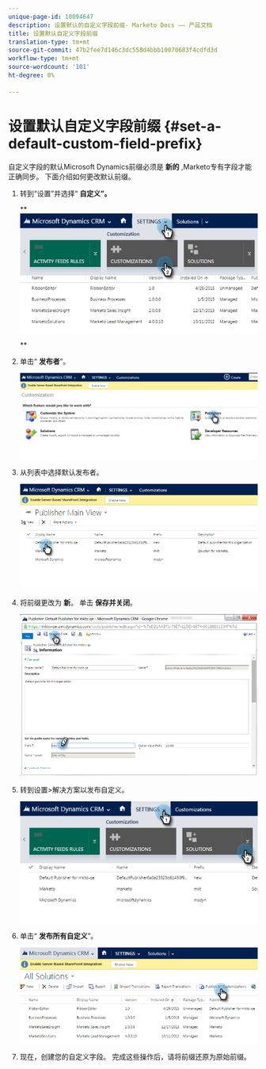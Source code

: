 ```yaml
---
unique-page-id: 10094647
description: 设置默认的自定义字段前缀- Marketo Docs —— 产品文档
title: 设置默认自定义字段前缀
translation-type: tm+mt
source-git-commit: 47b2fee7d146c3dc558d4bbb10070683f4cdfd3d
workflow-type: tm+mt
source-wordcount: '101'
ht-degree: 0%

---
```



# 设置默认自定义字段前缀 {#set-a-default-custom-field-prefix}

自定义字段的默认Microsoft Dynamics前缀必须是 **新的** ,Marketo专有字段才能正确同步。 下面介绍如何更改默认前缀。

1. 转到“设置”并选择“ **自定义”。**

   ** ![](assets/image2015-10-9-11-3a18-3a8.png)

   **

1. 单击“ **发布者**”。

   ![](assets/image2015-10-9-11-3a19-3a39.png)

1. 从列表中选择默认发布者。

   ![](assets/image2015-10-9-11-3a2-3a45.png)

1. 将前缀更改为 **新**。 单击 **保存并关闭**。

   ![](assets/image2015-10-9-11-3a9-3a17.png)

1. 转到设置>解决方案以发布自定义。

   ![](assets/image2015-10-9-11-3a12-3a43.png)

1. 单击“ **发布所有自定义**”。

   ![](assets/image2015-10-9-11-3a14-3a42.png)

1. 现在，创建您的自定义字段。 完成这些操作后，请将前缀还原为原始前缀。

